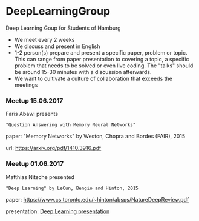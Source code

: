# DeepLearningGroup
Deep Learning Goup for Students of Hamburg

  - We meet every 2 weeks
  - We discuss and present in English
  - 1-2 person(s) prepare and present a specific paper, problem or topic. This can range from paper presentation to covering a topic, a specific problem that needs to be solved or even live coding. The "talks" should be around 15-30 minutes with a discussion afterwards.
  - We want to cultivate a culture of collaboration that exceeds the meetings

### Meetup 15.06.2017

Faris Abawi presents

    "Question Answering with Memory Neural Networks"

paper: "Memory Networks" by Weston, Chopra and Bordes (FAIR), 2015

url: https://arxiv.org/pdf/1410.3916.pdf


### Meetup 01.06.2017

Matthias Nitsche presented 

    "Deep Learning" by LeCun, Bengio and Hinton, 2015 

paper: https://www.cs.toronto.edu/~hinton/absps/NatureDeepReview.pdf

presentation: [Deep Learning presentation](materials/deeplearning_paper-slides_01-06-2017.pdf)
